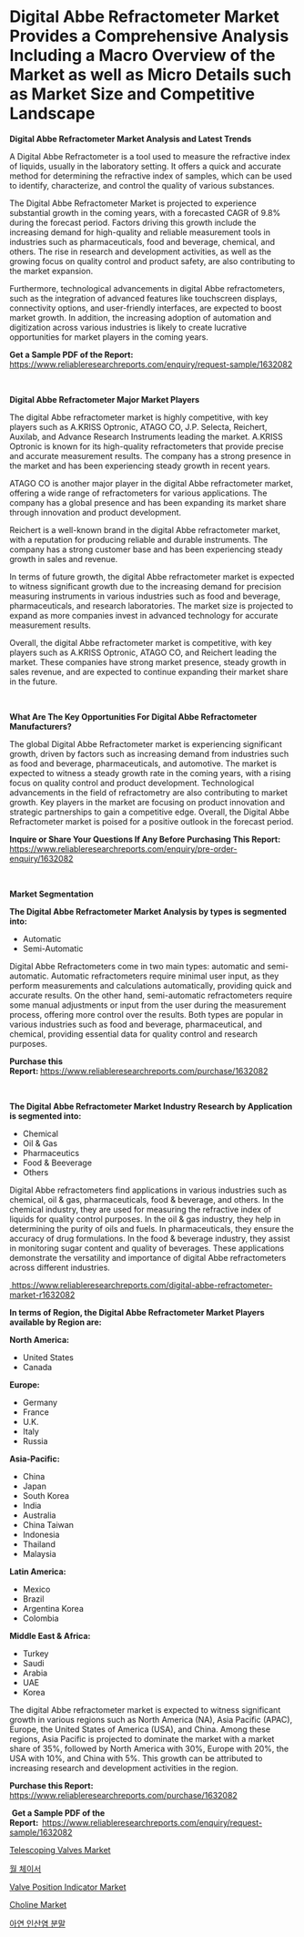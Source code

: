<p><h1>Digital Abbe Refractometer Market Provides a Comprehensive Analysis Including a Macro Overview of the Market as well as Micro Details such as Market Size and Competitive Landscape</h1></p><p><strong>Digital Abbe Refractometer Market Analysis and Latest Trends</strong></p>
<p><p>A Digital Abbe Refractometer is a tool used to measure the refractive index of liquids, usually in the laboratory setting. It offers a quick and accurate method for determining the refractive index of samples, which can be used to identify, characterize, and control the quality of various substances.</p><p>The Digital Abbe Refractometer Market is projected to experience substantial growth in the coming years, with a forecasted CAGR of 9.8% during the forecast period. Factors driving this growth include the increasing demand for high-quality and reliable measurement tools in industries such as pharmaceuticals, food and beverage, chemical, and others. The rise in research and development activities, as well as the growing focus on quality control and product safety, are also contributing to the market expansion.</p><p>Furthermore, technological advancements in digital Abbe refractometers, such as the integration of advanced features like touchscreen displays, connectivity options, and user-friendly interfaces, are expected to boost market growth. In addition, the increasing adoption of automation and digitization across various industries is likely to create lucrative opportunities for market players in the coming years.</p></p>
<p><strong>Get a Sample PDF of the Report:&nbsp;</strong> <a href="https://www.reliableresearchreports.com/enquiry/request-sample/1632082">https://www.reliableresearchreports.com/enquiry/request-sample/1632082</a></p>
<p>&nbsp;</p>
<p><strong>Digital Abbe Refractometer Major Market Players</strong></p>
<p><p>The digital Abbe refractometer market is highly competitive, with key players such as A.KRISS Optronic, ATAGO CO, J.P. Selecta, Reichert, Auxilab, and Advance Research Instruments leading the market. A.KRISS Optronic is known for its high-quality refractometers that provide precise and accurate measurement results. The company has a strong presence in the market and has been experiencing steady growth in recent years.</p><p>ATAGO CO is another major player in the digital Abbe refractometer market, offering a wide range of refractometers for various applications. The company has a global presence and has been expanding its market share through innovation and product development.</p><p>Reichert is a well-known brand in the digital Abbe refractometer market, with a reputation for producing reliable and durable instruments. The company has a strong customer base and has been experiencing steady growth in sales and revenue.</p><p>In terms of future growth, the digital Abbe refractometer market is expected to witness significant growth due to the increasing demand for precision measuring instruments in various industries such as food and beverage, pharmaceuticals, and research laboratories. The market size is projected to expand as more companies invest in advanced technology for accurate measurement results.</p><p>Overall, the digital Abbe refractometer market is competitive, with key players such as A.KRISS Optronic, ATAGO CO, and Reichert leading the market. These companies have strong market presence, steady growth in sales revenue, and are expected to continue expanding their market share in the future.</p></p>
<p>&nbsp;</p>
<p><strong>What Are The Key Opportunities For Digital Abbe Refractometer Manufacturers?</strong></p>
<p><p>The global Digital Abbe Refractometer market is experiencing significant growth, driven by factors such as increasing demand from industries such as food and beverage, pharmaceuticals, and automotive. The market is expected to witness a steady growth rate in the coming years, with a rising focus on quality control and product development. Technological advancements in the field of refractometry are also contributing to market growth. Key players in the market are focusing on product innovation and strategic partnerships to gain a competitive edge. Overall, the Digital Abbe Refractometer market is poised for a positive outlook in the forecast period.</p></p>
<p><strong>Inquire or Share Your Questions If Any Before Purchasing This Report:</strong> <a href="https://www.reliableresearchreports.com/enquiry/pre-order-enquiry/1632082">https://www.reliableresearchreports.com/enquiry/pre-order-enquiry/1632082</a></p>
<p>&nbsp;</p>
<p><strong>Market Segmentation</strong></p>
<p><strong>The Digital Abbe Refractometer Market Analysis by types is segmented into:</strong></p>
<p><ul><li>Automatic</li><li>Semi-Automatic</li></ul></p>
<p><p>Digital Abbe Refractometers come in two main types: automatic and semi-automatic. Automatic refractometers require minimal user input, as they perform measurements and calculations automatically, providing quick and accurate results. On the other hand, semi-automatic refractometers require some manual adjustments or input from the user during the measurement process, offering more control over the results. Both types are popular in various industries such as food and beverage, pharmaceutical, and chemical, providing essential data for quality control and research purposes.</p></p>
<p><strong>Purchase this Report:&nbsp;</strong><a href="https://www.reliableresearchreports.com/purchase/1632082">https://www.reliableresearchreports.com/purchase/1632082</a></p>
<p>&nbsp;</p>
<p><strong>The Digital Abbe Refractometer Market Industry Research by Application is segmented into:</strong></p>
<p><ul><li>Chemical</li><li>Oil & Gas</li><li>Pharmaceutics</li><li>Food & Beeverage</li><li>Others</li></ul></p>
<p><p>Digital Abbe refractometers find applications in various industries such as chemical, oil & gas, pharmaceuticals, food & beverage, and others. In the chemical industry, they are used for measuring the refractive index of liquids for quality control purposes. In the oil & gas industry, they help in determining the purity of oils and fuels. In pharmaceuticals, they ensure the accuracy of drug formulations. In the food & beverage industry, they assist in monitoring sugar content and quality of beverages. These applications demonstrate the versatility and importance of digital Abbe refractometers across different industries.</p></p>
<p><a href="https://www.reliableresearchreports.com/digital-abbe-refractometer-market-r1632082">&nbsp;https://www.reliableresearchreports.com/digital-abbe-refractometer-market-r1632082</a></p>
<p><strong>In terms of Region, the Digital Abbe Refractometer Market Players available by Region are:</strong></p>
<p>
    <p> <strong> North America: </strong>
        <ul>
            <li>United States</li>
            <li>Canada</li>
        </ul>
        </p> 
    <p> <strong> Europe: </strong>
        <ul>
            <li>Germany</li>
            <li>France</li>
            <li>U.K.</li>
            <li>Italy</li>
            <li>Russia</li>
        </ul>
        </p> 
    <p> <strong> Asia-Pacific: </strong>
        <ul>
            <li>China</li>
            <li>Japan</li>
            <li>South Korea</li>
            <li>India</li>
            <li>Australia</li>
            <li>China Taiwan</li>
            <li>Indonesia</li>
            <li>Thailand</li>
            <li>Malaysia</li>
        </ul>
        </p> 
    <p> <strong> Latin America: </strong>
        <ul>
            <li>Mexico</li>
            <li>Brazil</li>
            <li>Argentina Korea</li>
            <li>Colombia</li>
        </ul>
        </p> 
    <p> <strong> Middle East & Africa: </strong>
        <ul>
            <li>Turkey</li>
            <li>Saudi</li>
            <li>Arabia</li>
            <li>UAE</li>
            <li>Korea</li>
        </ul>
    </p>
    </p>
<p><p>The digital Abbe refractometer market is expected to witness significant growth in various regions such as North America (NA), Asia Pacific (APAC), Europe, the United States of America (USA), and China. Among these regions, Asia Pacific is projected to dominate the market with a market share of 35%, followed by North America with 30%, Europe with 20%, the USA with 10%, and China with 5%. This growth can be attributed to increasing research and development activities in the region.</p></p>
<p><strong>Purchase this Report: </strong><a href="https://www.reliableresearchreports.com/purchase/1632082">https://www.reliableresearchreports.com/purchase/1632082</a></p>
<p>&nbsp;<strong>Get a Sample PDF of the Report:&nbsp;&nbsp;</strong><a href="https://www.reliableresearchreports.com/enquiry/request-sample/1632082">https://www.reliableresearchreports.com/enquiry/request-sample/1632082</a></p>
<p><strong></strong></p>
<p><p><a href="https://github.com/gamblestampleyjenny50m5sl6/Market-Research-Report-List-2/blob/main/telescoping-valves-market.md">Telescoping Valves Market</a></p><p><a href="https://github.com/novabrown3/Market-Research-Report-List-1/blob/main/175644931913.md">월 체이서</a></p><p><a href="https://github.com/wwwkeltoum/Market-Research-Report-List-3/blob/main/valve-position-indicator-market.md">Valve Position Indicator Market</a></p><p><a href="https://issuu.com/reportprime-2/docs/choline-market-size-2030.pptx">Choline Market</a></p><p><a href="https://github.com/durgin521/Market-Research-Report-List-1/blob/main/728544631914.md">아연 인산염 분말</a></p></p>